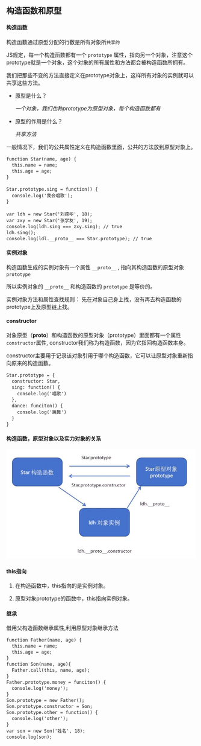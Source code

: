 ## 构造函数和原型

#### 构造函数

构造函数通过原型分配的行数是所有对象所`共享的`

JS规定，每一个构造函数都有一个 `prototype` 属性，指向另一个对象，注意这个prototype就是一个对象，这个对象的所有属性和方法都会被构造函数所拥有。

我们把那些不变的方法直接定义在prototype对象上，这样所有对象的实例就可以共享这些方法。

- 原型是什么？

  *一个对象，我们也称prototype为原型对象，每个构造函数都有*

- 原型的作用是什么？

  *共享方法*

一般情况下，我们的公共属性定义在构造函数里面，公共的方法放到原型对象上。

```
function Star(name, age) {
  this.name = name;
  this.age = age;
}

Star.prototype.sing = function() {
  console.log('我会唱歌');
}

var ldh = new Star('刘德华', 18);
var zxy = new Star('张学友', 19);
console.log(ldh.sing === zxy.sing); // true
ldh.sing();
console.log(ldl.__proto__ === Star.prototype); // true
```
#### 实例对象

构造函数生成的实例对象有一个属性 `__proto__` , 指向其构造函数的原型对象 `prototype`

所以实例对象的 `__proto__` 和构造函数的 `prototype` 是等价的。

实例对象方法和属性查找规则： 先在对象自己身上找，没有再去构造函数的prototype上及原型链上找。

#### constructor

对象原型（__proto__）和构造函数的原型对象（prototype）里面都有一个属性`constructor`属性, constructor我们称为构造函数，因为它指回构造函数本身。

constructor主要用于记录该对象引用于哪个构造函数，它可以让原型对象重新指向原来的构造函数。
```
Star.prototype = {
  constructor: Star,
  sing: function() {
    console.log('唱歌')
  },
  dance: funciton() {
    console.log('跳舞')
  }
}
```

#### 构造函数，原型对象以及实力对象的关系

![关系](../assets/img/prototype.jpg)

#### this指向

1. 在构造函数中，this指向的是实例对象。

2. 原型对象prototype的函数中，this指向实例对象。

#### 继承

借用父构造函数继承属性,利用原型对象继承方法
```
function Father(name, age) {
  this.name = name;
  this.age = age;
}
function Son(name, age){
  Father.call(this, name, age);
}
Father.prototype.money = funciton() {
  console.log('money');
}
Son.prototype = new Father();
Son.prototype.constructor = Son;
Son.prototype.other = function() {
  console.log('other');
}
var son = new Son('姓名', 18);
console.log(son);
```
